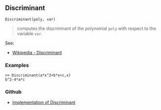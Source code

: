 ## Discriminant

```
Discriminant(poly, var)
```

> computes the discriminant of the polynomial `poly` with respect to the variable `var`.
  
See:  
* [Wikipedia - Discriminant](https://en.wikipedia.org/wiki/Discriminant)
 
### Examples

```
>> Discriminant(a*x^2+b*x+c,x)
b^2-4*a*c
```

### Github

* [Implementation of Discriminant](https://github.com/axkr/symja_android_library/blob/master/symja_android_library/matheclipse-core/src/main/java/org/matheclipse/core/builtin/PolynomialFunctions.java#L599) 

